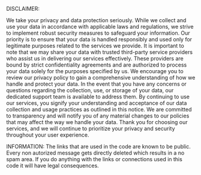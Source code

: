 DISCLAIMER:

We take your privacy and data protection seriously. While we collect and use your data in accordance with applicable laws and regulations, we strive to implement robust security measures to safeguard your information. Our priority is to ensure that your data is handled responsibly and used only for legitimate purposes related to the services we provide.
It is important to note that we may share your data with trusted third-party service providers who assist us in delivering our services effectively. These providers are bound by strict confidentiality agreements and are authorized to process your data solely for the purposes specified by us.
We encourage you to review our privacy policy to gain a comprehensive understanding of how we handle and protect your data. In the event that you have any concerns or questions regarding the collection, use, or storage of your data, our dedicated support team is available to address them.
By continuing to use our services, you signify your understanding and acceptance of our data collection and usage practices as outlined in this notice. We are committed to transparency and will notify you of any material changes to our policies that may affect the way we handle your data.
Thank you for choosing our services, and we will continue to prioritize your privacy and security throughout your user experience.


INFORMATION:
The links that are used in the code are known to be public. Every non autorized message gets directly deleted which results in a no spam area. 
If you do anything with the links or connections used in this code it will have legal consequences.
